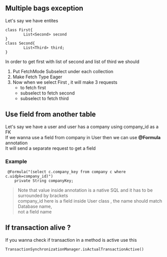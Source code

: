 ## Multiple bags exception
Let's say we have entites
```
class First{
		List<Second> second
}
class Second{
		List<Third> third;
}
```
In order to get first with list of second and list of third we should
1. Put FetchMode Subselect under each collection
2. Make Fetch Type Eager
3. Now when we select First , it will make 3 requests
    - to fetch first
	- subselect to fetch second
	- subselect to fetch third

## Use field from another table
Let's say we have a user and user has a company using company_id as a FK<br>
If we wanna use a field from company in User then we can use **@Formula** annotation<br>
It will send a separate request to get a field
### Example
```
 @Formula("(select c.company_key from company c where c.uidpk=company_id)")
    private String companyKey;
```
>Note that value inside annotation is a native SQL and it has to be surrounded by brackets<br>
>company_id here is a field inside User class , the name should match Database name,<br>
>not a field name


## If transaction alive ? 
If you wanna check if transaction in a method is active use this
```
TransactionSynchronizationManager.isActualTransactionActive()
```
